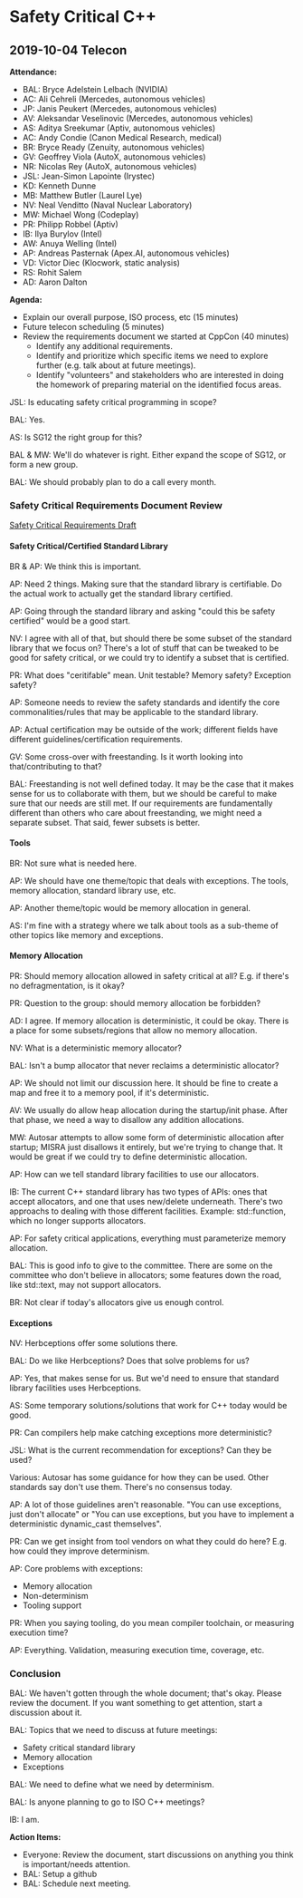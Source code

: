 # Safety Critical C++
## 2019-10-04 Telecon

**Attendance:**
- BAL: Bryce Adelstein Lelbach (NVIDIA)
- AC:  Ali Cehreli (Mercedes, autonomous vehicles)
- JP:  Janis Peukert (Mercedes, autonomous vehicles)
- AV:  Aleksandar Veselinovic (Mercedes, autonomous vehicles)
- AS:  Aditya Sreekumar (Aptiv, autonomous vehicles)
- AC:  Andy Condie (Canon Medical Research, medical)
- BR:  Bryce Ready (Zenuity, autonomous vehicles)
- GV:  Geoffrey Viola (AutoX, autonomous vehicles)
- NR:  Nicolas Rey (AutoX, autonomous vehicles)
- JSL: Jean-Simon Lapointe (Irystec)
- KD:  Kenneth Dunne
- MB:  Matthew Butler (Laurel Lye)
- NV:  Neal Venditto (Naval Nuclear Laboratory)
- MW:  Michael Wong (Codeplay)
- PR:  Philipp Robbel (Aptiv)
- IB:  Ilya Burylov (Intel)
- AW:  Anuya Welling (Intel)
- AP:  Andreas Pasternak (Apex.AI, autonomous vehicles)
- VD:  Victor Diec (Klocwork, static analysis)
- RS:  Rohit Salem
- AD:  Aaron Dalton

**Agenda:**

- Explain our overall purpose, ISO process, etc (15 minutes)
- Future telecon scheduling (5 minutes)
- Review the requirements document we started at CppCon (40 minutes)
  - Identify any additional requirements.
  - Identify and prioritize which specific items we need to explore further (e.g. talk about at future meetings).
  - Identify "volunteers" and stakeholders who are interested in doing the homework of preparing material on the identified focus areas.

JSL: Is educating safety critical programming in scope?

BAL: Yes.

AS: Is SG12 the right group for this?

BAL & MW: We'll do whatever is right. Either expand the scope of SG12, or form a new group.

BAL: We should probably plan to do a call every month.

### Safety Critical Requirements Document Review

[Safety Critical Requirements Draft](https://docs.google.com/document/d/1kpnfHrVNlCoevQh7GJrMR8WUlZ3Lc8OqLM_dGsboSTw/edit#heading=h.n62bdli8t6cz)

#### Safety Critical/Certified Standard Library

BR & AP: We think this is important.

AP: Need 2 things. Making sure that the standard library is certifiable. Do the actual work to actually get the standard library certified.

AP: Going through the standard library and asking "could this be safety certified" would be a good start.

NV: I agree with all of that, but should there be some subset of the standard library that we focus on? There's a lot of stuff that can be tweaked to be good for safety critical, or we could try to identify a subset that is certified.

PR: What does "ceritifable" mean. Unit testable? Memory safety? Exception safety?

AP: Someone needs to review the safety standards and identify the core commonalities/rules that may be applicable to the standard library.

AP: Actual certification may be outside of the work; different fields have different guidelines/certification requirements.

GV: Some cross-over with freestanding. Is it worth looking into that/contributing to that?

BAL: Freestanding is not well defined today. It may be the case that it makes sense for us to collaborate with them, but we should be careful to make sure that our needs are still met. If our requirements are fundamentally different than others who care about freestanding, we might need a separate subset. That said, fewer subsets is better.

#### Tools

BR: Not sure what is needed here.

AP: We should have one theme/topic that deals with exceptions. The tools, memory allocation, standard library use, etc.

AP: Another theme/topic would be memory allocation in general.

AS: I'm fine with a strategy where we talk about tools as a sub-theme of other topics like memory and exceptions.

#### Memory Allocation

PR: Should memory allocation allowed in safety critical at all? E.g. if there's no defragmentation, is it okay?

PR: Question to the group: should memory allocation be forbidden?

AD: I agree. If memory allocation is deterministic, it could be okay. There is a place for some subsets/regions that allow no memory allocation.

NV: What is a deterministic memory allocator?

BAL: Isn't a bump allocator that never reclaims a deterministic allocator?

AP: We should not limit our discussion here. It should be fine to create a map and free it to a memory pool, if it's deterministic.

AV: We usually do allow heap allocation during the startup/init phase. After that phase, we need a way to disallow any addition allocations.

MW: Autosar attempts to allow some form of deterministic allocation after startup; MISRA just disallows it entirely, but we're trying to change that. It would be great if we could try to define deterministic allocation.

AP: How can we tell standard library facilities to use our allocators.

IB: The current C++ standard library has two types of APIs: ones that accept allocators, and one that uses new/delete underneath. There's two approachs to dealing with those different facilities. Example: std::function, which no longer supports allocators.

AP: For safety critical applications, everything must parameterize memory allocation.

BAL: This is good info to give to the committee. There are some on the committee who don't believe in allocators; some features down the road, like std::text, may not support allocators.

BR: Not clear if today's allocators give us enough control.

#### Exceptions

NV: Herbceptions offer some solutions there.

BAL: Do we like Herbceptions? Does that solve problems for us?

AP: Yes, that makes sense for us. But we'd need to ensure that standard library facilities uses Herbceptions.

AS: Some temporary solutions/solutions that work for C++ today would be good.

PR: Can compilers help make catching exceptions more deterministic?

JSL: What is the current recommendation for exceptions? Can they be used?

Various: Autosar has some guidance for how they can be used. Other standards say don't use them. There's no consensus today.

AP: A lot of those guidelines aren't reasonable. "You can use exceptions, just don't allocate" or "You can use exceptions, but you have to implement a deterministic dynamic_cast themselves".

PR: Can we get insight from tool vendors on what they could do here? E.g. how could they improve determinism.

AP: Core problems with exceptions:
- Memory allocation
- Non-determinism
- Tooling support

PR: When you saying tooling, do you mean compiler toolchain, or measuring execution time?

AP: Everything. Validation, measuring execution time, coverage, etc.

### Conclusion

BAL: We haven't gotten through the whole document; that's okay. Please review the document. If you want something to get attention, start a discussion about it.

BAL: Topics that we need to discuss at future meetings:
- Safety critical standard library
- Memory allocation
- Exceptions

BAL: We need to define what we need by determinism.

BAL: Is anyone planning to go to ISO C++ meetings?

IB: I am.

**Action Items:**
- Everyone: Review the document, start discussions on anything you think is important/needs attention.
- BAL: Setup a github
- BAL: Schedule next meeting.